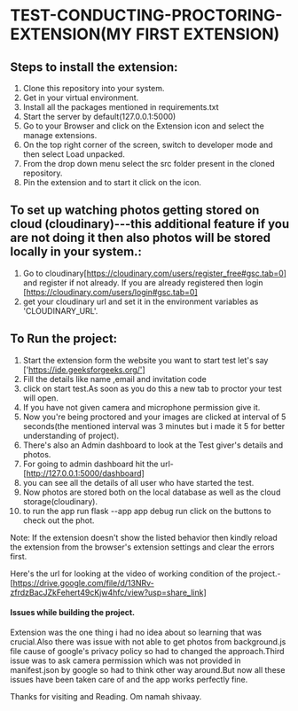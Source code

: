 # TEST-CONDUCTING-PROCTORING-EXTENSION(MY FIRST EXTENSION)

## Steps to install the extension:

1. Clone this repository into your system.
2. Get in your virtual environment.
3. Install all the packages mentioned in requirements.txt
4. Start the server by default(127.0.0.1:5000)
5. Go to your Browser and click on the Extension icon and select the manage extensions.
6. On the top right corner of the screen, switch to developer mode and then select Load unpacked.
7. From the drop down menu select the src folder present in the cloned repository.
8. Pin the extension and to start it click on the icon.


## To set up watching photos getting stored on cloud (cloudinary)---this additional feature if you are not doing it then also photos will be stored locally in your system.:

1. Go to cloudinary[https://cloudinary.com/users/register_free#gsc.tab=0] and register if not already. If you are already registered then login [https://cloudinary.com/users/login#gsc.tab=0]
2. get your cloudinary url and set it in the environment variables as 'CLOUDINARY_URL'.

## To Run the project:

1. Start the extension form the website you want to start test let's say ['https://ide.geeksforgeeks.org/']
2. Fill the details like name ,email and invitation code 
3. click on start test.As soon as you do this a new tab to proctor your test will open.
4. If you have not given camera and microphone permission give it.
5. Now you're being proctored and your images are clicked at interval of 5 seconds(the mentioned interval was 3 minutes but i made it 5 for better understanding of project).
6. There's also an Admin dashboard to look at the Test giver's details and photos.
7. For going to admin dashboard hit the url-[http://127.0.0.1:5000/dashboard]
8. you can see all the details of all user who have started the test.
9. Now photos are stored both on the local database as well as the cloud storage(cloudinary).
10. to run the app run flask --app app debug run
click on the buttons to check out the phot.



Note: If the extension doesn't show the listed behavior then kindly reload the extension from the browser's extension settings and clear the errors first.



Here's the url for looking at the video of working condition of the project.-[https://drive.google.com/file/d/13NRv-zfrdzBacJZkFehert49cKjw4hfc/view?usp=share_link]



#### Issues while building the project.
Extension was the one thing i had no idea about so learning that was crucial.Also there was issue with not able to get photos from background.js file cause of google's privacy policy so had to changed the approach.Third issue was to ask camera permission which was not provided in manifest.json by google so had to think other way around.But now all these issues have been taken care of and the app works perfectly fine.



Thanks for visiting and Reading.
Om namah shivaay.